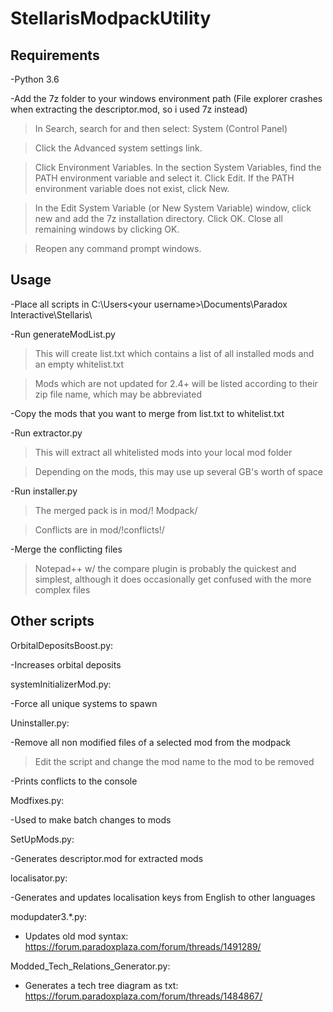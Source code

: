# StellarisModpackUtility

## Requirements

-Python 3.6

-Add the 7z folder to your windows environment path (File explorer crashes when extracting the descriptor.mod, so i used 7z instead)

> In Search, search for and then select: System (Control Panel)

> Click the Advanced system settings link.

> Click Environment Variables. In the section System Variables, find the PATH environment variable and select it. Click Edit. If the PATH environment variable does not exist, click New.

> In the Edit System Variable (or New System Variable) window, click new and add the 7z installation directory. Click OK. Close all remaining windows by clicking OK.

> Reopen any command prompt windows.

## Usage

-Place all scripts in C:\Users\<your username>\Documents\Paradox Interactive\Stellaris\

-Run generateModList.py

>This will create list.txt which contains a list of all installed mods and an empty whitelist.txt

>Mods which are not updated for 2.4+ will be listed according to their zip file name, which may be abbreviated

-Copy the mods that you want to merge from list.txt to whitelist.txt

-Run extractor.py

> This will extract all whitelisted mods into your local mod folder

> Depending on the mods, this may use up several GB's worth of space

-Run installer.py

> The merged pack is in mod/! Modpack/

> Conflicts are in mod/!conflicts!/

-Merge the conflicting files

> Notepad++ w/ the compare plugin is probably the quickest and simplest, although it does occasionally get confused with the more complex files

## Other scripts

OrbitalDepositsBoost.py:

-Increases orbital deposits

systemInitializerMod.py:

-Force all unique systems to spawn

Uninstaller.py:

-Remove all non modified files of a selected mod from the modpack

> Edit the script and change the mod name to the mod to be removed

-Prints conflicts to the console

Modfixes.py:

-Used to make batch changes to mods

SetUpMods.py:

-Generates descriptor.mod for extracted mods

localisator.py:

-Generates and updates localisation keys from English to other languages

modupdater3.*.py:

- Updates old mod syntax: <https://forum.paradoxplaza.com/forum/threads/1491289/>

Modded_Tech_Relations_Generator.py:

- Generates a tech tree diagram as txt: <https://forum.paradoxplaza.com/forum/threads/1484867/>
